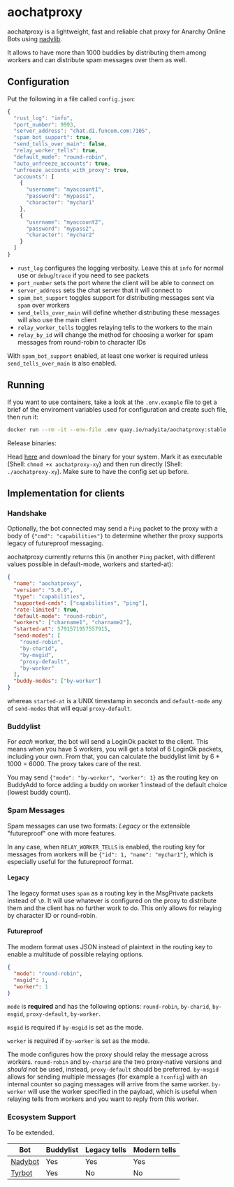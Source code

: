 # aochatproxy

aochatproxy is a lightweight, fast and reliable chat proxy for Anarchy Online Bots using [nadylib](https://github.com/Nadybot/nadylib).

It allows to have more than 1000 buddies by distributing them among workers and can distribute spam messages over them as well.

## Configuration

Put the following in a file called `config.json`:

```javascript
{
  "rust_log": "info",
  "port_number": 9993,
  "server_address": "chat.d1.funcom.com:7105",
  "spam_bot_support": true,
  "send_tells_over_main": false,
  "relay_worker_tells": true,
  "default_mode": "round-robin",
  "auto_unfreeze_accounts": true,
  "unfreeze_accounts_with_proxy": true,
  "accounts": [
    {
      "username": "myaccount1",
      "password": "mypass1",
      "character": "mychar1"
    },
    {
      "username": "myaccount2",
      "password": "mypass2",
      "character": "mychar2"
    }
  ]
}
```

- `rust_log` configures the logging verbosity. Leave this at `info` for normal use or `debug`/`trace` if you need to see packets
- `port_number` sets the port where the client will be able to connect on
- `server_address` sets the chat server that it will connect to
- `spam_bot_support` toggles support for distributing messages sent via `spam` over workers
- `send_tells_over_main` will define whether distributing these messages will also use the main client
- `relay_worker_tells` toggles relaying tells to the workers to the main
- `relay_by_id` will change the method for choosing a worker for spam messages from round-robin to character IDs

With `spam_bot_support` enabled, at least one worker is required unless `send_tells_over_main` is also enabled.

## Running

If you want to use containers, take a look at the `.env.example` file to get a brief of the enviroment variables used for configuration and create such file, then run it:

```bash
docker run --rm -it --env-file .env quay.io/nadyita/aochatproxy:stable
```

Release binaries:

Head [here](https://github.com/Nadybot/aochatproxy/releases/latest) and download the binary for your system. Mark it as executable (Shell: `chmod +x aochatproxy-xy`) and then run directly (Shell: `./aochatproxy-xy`). Make sure to have the config set up before.

## Implementation for clients

### Handshake

Optionally, the bot connected may send a `Ping` packet to the proxy with a body of `{"cmd": "capabilities"}` to determine whether the proxy supports legacy of futureproof messaging.

aochatproxy currently returns this (in another `Ping` packet, with different values possible in default-mode, workers and started-at):

```json
{
  "name": "aochatproxy",
  "version": "5.0.0",
  "type": "capabilities",
  "supported-cmds": ["capabilities", "ping"],
  "rate-limited": true,
  "default-mode": "round-robin",
  "workers": ["charname1", "charname2"],
  "started-at": 5791571957557915,
  "send-modes": [
    "round-robin",
    "by-charid",
    "by-msgid",
    "proxy-default",
    "by-worker"
  ],
  "buddy-modes": ["by-worker"]
}
```

whereas `started-at` is a UNIX timestamp in seconds and `default-mode` any of `send-modes` that will equal `proxy-default`.

### Buddylist

For _each_ worker, the bot will send a LoginOk packet to the client. This means when you have 5 workers, you will get a total of 6 LoginOk packets, including your own. From that, you can calculate the buddylist limit by 6 \* 1000 = 6000. The proxy takes care of the rest.

You may send `{"mode": "by-worker", "worker": 1}` as the routing key on BuddyAdd to force adding a buddy on worker 1 instead of the default choice (lowest buddy count).

### Spam Messages

Spam messages can use two formats: _Legacy_ or the extensible "futureproof" one with more features.

In any case, when `RELAY_WORKER_TELLS` is enabled, the routing key for messages from workers will be `{"id": 1, "name": "mychar1"}`, which is especially useful for the futureproof format.

#### Legacy

The legacy format uses `spam` as a routing key in the MsgPrivate packets instead of `\0`. It will use whatever is configured on the proxy to distribute them and the client has no further work to do. This only allows for relaying by character ID or round-robin.

#### Futureproof

The modern format uses JSON instead of plaintext in the routing key to enable a multitude of possible relaying options.

```json
{
  "mode": "round-robin",
  "msgid": 1,
  "worker": 1
}
```

`mode` is **required** and has the following options: `round-robin`, `by-charid`, `by-msgid`, `proxy-default`, `by-worker`.

`msgid` is required if `by-msgid` is set as the mode.

`worker` is required if `by-worker` is set as the mode.

The mode configures how the proxy should relay the message across workers. `round-robin` and `by-charid` are the two proxy-native versions and _should_ not be used, instead, `proxy-default` should be preferred. `by-msgid` allows for sending multiple messages (for example a `!config`) with an internal counter so paging messages will arrive from the same worker. `by-worker` will use the worker specified in the payload, which is useful when relaying tells from workers and you want to reply from this worker.

### Ecosystem Support

To be extended.

| Bot                                           | Buddylist | Legacy tells | Modern tells |
| --------------------------------------------- | --------- | ------------ | ------------ |
| [Nadybot](https://github.com/Nadybot/Nadybot) | Yes       | Yes          | Yes          |
| [Tyrbot](https://github.com/Budabot/Tyrbot)   | Yes       | No           | No           |
